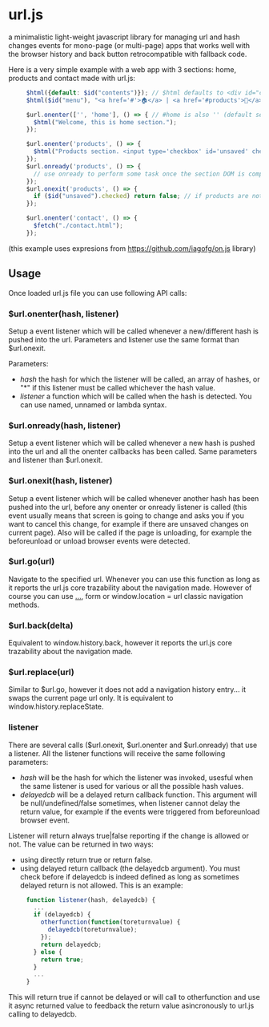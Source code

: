 # url.js
a minimalistic light-weight javascript library for managing url and hash changes events for mono-page (or multi-page) apps that works well with the browser history and back button retrocompatible with fallback code.

Here is a very simple example with a web app with 3 sections: home, products and contact made with url.js:

```javascript
     $html({default: $id("contents")}); // $html defaults to <div id="contents">...</div>
     $html($id("menu"), "<a href='#'>🏠</a> | <a href='#products'>🛒</a> | <a href='#contact'>📩</a>");

     $url.onenter(['', 'home'], () => { // #home is also '' (default section)
       $html("Welcome, this is home section.");
     });

     $url.onenter('products', () => {
       $html("Products section. <input type='checkbox' id='unsaved' checked> Unsaved changes");
     });
     $url.onready('products', () => {
       // use onready to perform some task once the section DOM is completely ready, if necessary...
     });
     $url.onexit('products', () => {
       if ($id("unsaved").checked) return false; // if products are not saved avoid page change
     });

     $url.onenter('contact', () => {
       $fetch("./contact.html");
     });
```
(this example uses expresions from https://github.com/iagofg/on.js library)

## Usage

Once loaded url.js file you can use following API calls:

### $url.onenter(hash, listener)

Setup a event listener which will be called whenever a new/different hash is pushed into the url. Parameters and listener use the same format than $url.onexit.

   Parameters:
   * _hash_ the hash for which the listener will be called, an array of hashes, or "\*" if this listener must be called whichever the hash value.
   * _listener_ a function which will be called when the hash is detected. You can use named, unnamed or lambda syntax.
 
### $url.onready(hash, listener)

Setup a event listener which will be called whenever a new hash is pushed into the url and all the onenter callbacks has been called. Same parameters and listener than $url.onexit.

### $url.onexit(hash, listener)

Setup a event listener which will be called whenever another hash has been pushed into the url, before any onenter or onready listener is called (this event usually means that screen is going to change and asks you if you want to cancel this change, for example if there are unsaved changes on current page). Also will be called if the page is unloading, for example the beforeunload or unload browser events were detected.

### $url.go(url)

Navigate to the specified url. Whenever you can use this function as long as it reports the url.js core trazability about the navigation made. However of course you can use <a href="url">...</a>, form or window.location = url classic navigation methods.

### $url.back(delta)

Equivalent to window.history.back, however it reports the url.js core trazability about the navigation made.

### $url.replace(url)

Similar to $url.go, however it does not add a navigation history entry... it swaps the current page url only. It is equivalent to window.history.replaceState.

### listener

There are several calls ($url.onexit, $url.onenter and $url.onready) that use a listener. All the listener functions will receive the same following parameters:
 * _hash_ will be the hash for which the listener was invoked, usesful when the same listener is used for various or all the possible hash values.
 * _delayedcb_ will be a delayed return callback function. This argument will be null/undefined/false sometimes, when listener cannot delay the return value, for example if the events were triggered from beforeunload browser event.

Listener will return always true|false reporting if the change is allowed or not. The value can be returned in two ways:
 * using directly return true or return false.
 * using delayed return callback (the delayedcb argument). You must check before if delayedcb is indeed defined as long as sometimes delayed return is not allowed. This is an example:

```javascript
     function listener(hash, delayedcb) {
       ...
       if (delayedcb) {
         otherfunction(function(toreturnvalue) {
           delayedcb(toreturnvalue);
         });
         return delayedcb;
       } else {
         return true;
       }
       ...
     }
```
This will return true if cannot be delayed or will call to otherfunction and use it async returned value to feedback the return value asincronously to url.js calling to delayedcb.

